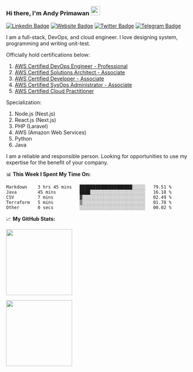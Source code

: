 ### Hi there, I'm Andy Primawan <img src="https://media.giphy.com/media/hvRJCLFzcasrR4ia7z/giphy.gif" width="25px">

[![Linkedin Badge](https://img.shields.io/badge/-LinkedIn-0e76a8?style=flat-square&logo=Linkedin&logoColor=white)](https://www.linkedin.com/in/andy-primawan/)
[![Website Badge](https://img.shields.io/badge/Website-3b5998?style=flat-square&logo=google-chrome&logoColor=white)](https://dojotek.id/author/andy-primawan/)
[![Twitter Badge](https://img.shields.io/badge/-Twitter-00acee?style=flat-square&logo=Twitter&logoColor=white)](https://twitter.com/andypmw)
[![Telegram Badge](https://img.shields.io/badge/-Telegram-0088cc?style=flat-square&logo=Telegram&logoColor=white)](https://t.me/andypmw)

I am a full-stack, DevOps, and cloud engineer. I love designing system, programming and writing unit-test.

Officially hold certifications below:
1) [AWS Certified DevOps Engineer - Professional](https://www.credly.com/badges/a744b2d8-9453-4698-b8fd-c64c6d7372a2)
2) [AWS Certified Solutions Architect - Associate](https://www.credly.com/badges/27ae76c8-a588-4cbf-b680-cd333de9f0e3)
3) [AWS Certified Developer - Associate](https://www.credly.com/badges/3c887ccf-bc08-406d-8690-182899866468)
4) [AWS Certified SysOps Administrator - Associate](https://www.credly.com/badges/e63c8ce3-8640-42a0-aa86-98114a820c0d)
5) [AWS Certified Cloud Practitioner](https://www.credly.com/badges/99921a4b-a505-4012-9085-bf929881b1a8)

Specialization:
1) Node.js (Nest.js)
2) React.js (Next.js)
3) PHP (Laravel)
4) AWS (Amazon Web Services)
5) Python
6) Java

I am a reliable and responsible person. Looking for opportunities to use my expertise for the benefit of your company.


📊 **This Week I Spent My Time On:**

<!--START_SECTION:waka-->

```text
Markdown    3 hrs 45 mins   ████████████████████░░░░░   79.51 %
Java        45 mins         ████░░░░░░░░░░░░░░░░░░░░░   16.18 %
CSV         7 mins          ▓░░░░░░░░░░░░░░░░░░░░░░░░   02.49 %
Terraform   5 mins          ▒░░░░░░░░░░░░░░░░░░░░░░░░   01.78 %
Other       0 secs          ░░░░░░░░░░░░░░░░░░░░░░░░░   00.02 %
```

<!--END_SECTION:waka-->


📈 **My GitHub Stats:**

<img height="180em" src="https://github-readme-stats.vercel.app/api?username=andypmw&show_icons=true&hide_border=true&&count_private=true&include_all_commits=true" />

<p>
  <img height="180em" src="https://github-readme-stats.vercel.app/api/top-langs/?username=andypmw&show_icons=true&hide_border=true&layout=compact&langs_count=8"/>
</p>

<!--
**andypmw/andypmw** is a ✨ _special_ ✨ repository because its `README.md` (this file) appears on your GitHub profile.

Here are some ideas to get you started:

- 🔭 I’m currently working on ...
- 🌱 I’m currently learning ...
- 👯 I’m looking to collaborate on ...
- 🤔 I’m looking for help with ...
- 💬 Ask me about ...
- 📫 How to reach me: ...
- 😄 Pronouns: ...
- ⚡ Fun fact: ...
-->
